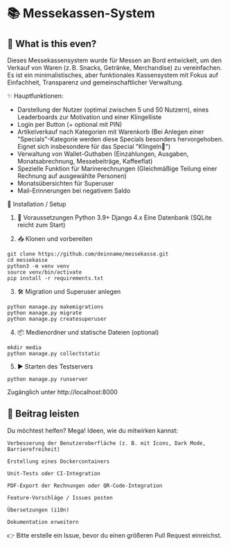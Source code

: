 # 📚 Messekassen-System
## 🧾 What is this even?

Dieses Messekassensystem wurde für Messen an Bord entwickelt, um den Verkauf von Waren (z. B. Snacks, Getränke, Merchandise) zu vereinfachen. Es ist ein minimalistisches, aber funktionales Kassensystem mit Fokus auf Einfachheit, Transparenz und gemeinschaftlicher Verwaltung.

✨ Hauptfunktionen:
- Darstellung der Nutzer (optimal zwischen 5 und 50 Nutzern), eines Leaderboards zur Motivation und einer Klingelliste
-  Login per Button (+ optional mit PIN)
-  Artikelverkauf nach Kategorien mit Warenkorb (Bei Anlegen einer "Specials"-Kategorie werden diese Specials besonders hervorgehoben. Eignet sich insbesondere für das Special "Klingeln🔔")
-  Verwaltung von Wallet-Guthaben (Einzahlungen, Ausgaben, Monatsabrechnung, Messebeiträge, Kaffeeflat)
-  Spezielle Funktion für Marinerechnungen (Gleichmäßige Teilung einer Rechnung auf ausgewählte Personen)
-  Monatsübersichten für Superuser
-  Mail-Erinnerungen bei negativem Saldo


🚀 Installation / Setup
1. 🔧 Voraussetzungen
    Python 3.9+
    Django 4.x
    Eine Datenbank (SQLite reicht zum Start)

2. 📥 Klonen und vorbereiten

```
git clone https://github.com/deinname/messekasse.git
cd messekasse
python3 -m venv venv
source venv/bin/activate
pip install -r requirements.txt
```

3. 🛠 Migration und Superuser anlegen
```
python manage.py makemigrations
python manage.py migrate
python manage.py createsuperuser
```
4. 📦 Medienordner und statische Dateien (optional)
```
mkdir media
python manage.py collectstatic
```
5. ▶️ Starten des Testservers
```
python manage.py runserver
```
Zugänglich unter http://localhost:8000

## 🤝 Beitrag leisten

Du möchtest helfen? Mega!
Ideen, wie du mitwirken kannst:

    Verbesserung der Benutzeroberfläche (z. B. mit Icons, Dark Mode, Barrierefreiheit)

    Erstellung eines Dockercontainers 

    Unit-Tests oder CI-Integration

    PDF-Export der Rechnungen oder QR-Code-Integration

    Feature-Vorschläge / Issues posten

    Übersetzungen (i18n)

    Dokumentation erweitern

👉 Bitte erstelle ein Issue, bevor du einen größeren Pull Request einreichst.
